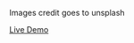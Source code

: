 Images credit goes to unsplash

<a href="https://vikas-bareth.github.io/philosophy-website-template/">Live Demo</a>